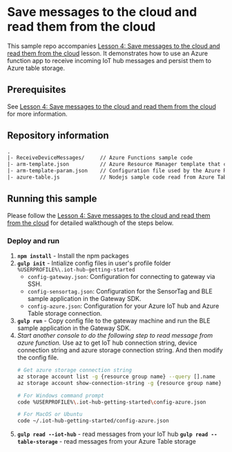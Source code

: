 # Save messages to the cloud and read them from the cloud
This sample repo accompanies [Lesson 4: Save messages to the cloud and read them from the cloud](#) lesson. It demonstrates how to use an Azure function app to receive incoming IoT hub messages and persist them to Azure table storage.

## Prerequisites
See [Lesson 4: Save messages to the cloud and read them from the cloud](#) for more information.

## Repository information
``` txt
.
|- ReceiveDeviceMessages/     // Azure Functions sample code
|- arm-template.json          // Azure Resource Manager template that contains an Azure Functions and a storage account
|- arm-template-param.json    // Configuration file used by the Azure Resource Manager template
|- azure-table.js             // Nodejs sample code read from Azure Table storage
```

## Running this sample
Please follow the [Lesson 4: Save messages to the cloud and read them from the cloud](#) for detailed walkthough of the steps below.

### Deploy and run
1. **`npm install`** - Install the npm packages
2. **`gulp init`** - Intialize config files in user's profile folder `%USERPROFILE%\.iot-hub-getting-started`
    - `config-gateway.json`: Configuration for connecting to gateway via SSH.
    - `config-sensortag.json`: Configuration for the SensorTag and BLE sample application in the Gateway SDK.
    - `config-azure.json`: Configuration for your Azure IoT hub and Azure Table storage connection.
3. **`gulp run`** - Copy config file to the gateway machine and run the BLE sample application in the Gateway SDK.
4. *Start another console to do the following step to read message from azure function.*
   Use az to get IoT hub connection string, device connection string and azure storage connection string.  And then modify the config file.
   ``` bash
   # Get azure storage connection string
   az storage account list -g {resource group name} --query [].name
   az storage account show-connection-string -g {resource group name} -n {storage name}

   # For Windows command prompt
   code %USERPROFILE%\.iot-hub-getting-started\config-azure.json

   # For MacOS or Ubuntu
   code ~/.iot-hub-getting-started/config-azure.json
   ```
5. **`gulp read --iot-hub`** - read messages from your IoT hub
   **`gulp read --table-storage`** - read messages from your Azure Table storage
